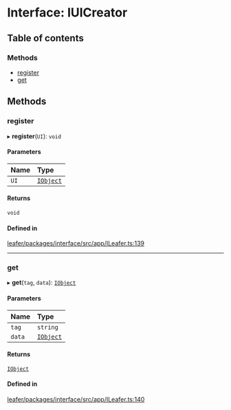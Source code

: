 # Interface: IUICreator

## Table of contents

### Methods

- [register](IUICreator.md#register)
- [get](IUICreator.md#get)

## Methods

### register

▸ **register**(`UI`): `void`

#### Parameters

| Name | Type |
| :------ | :------ |
| `UI` | [`IObject`](IObject.md) |

#### Returns

`void`

#### Defined in

[leafer/packages/interface/src/app/ILeafer.ts:139](https://github.com/leaferjs/leafer/blob/a165a56/packages/interface/src/app/ILeafer.ts#L139)

___

### get

▸ **get**(`tag`, `data`): [`IObject`](IObject.md)

#### Parameters

| Name | Type |
| :------ | :------ |
| `tag` | `string` |
| `data` | [`IObject`](IObject.md) |

#### Returns

[`IObject`](IObject.md)

#### Defined in

[leafer/packages/interface/src/app/ILeafer.ts:140](https://github.com/leaferjs/leafer/blob/a165a56/packages/interface/src/app/ILeafer.ts#L140)
